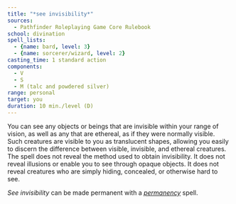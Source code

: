 ```yaml
---
title: "*see invisibility*"
sources:
  - Pathfinder Roleplaying Game Core Rulebook
school: divination
spell_lists:
  - {name: bard, level: 3}
  - {name: sorcerer/wizard, level: 2}
casting_time: 1 standard action
components:
  - V
  - S
  - M (talc and powdered silver)
range: personal
target: you
duration: 10 min./level (D)
---
```


You can see any objects or beings that are invisible within your range of vision, as well as any that are ethereal, as if they were normally visible. Such creatures are visible to you as translucent shapes, allowing you easily to discern the difference between visible, invisible, and ethereal creatures.
The spell does not reveal the method used to obtain invisibility. It does not reveal illusions or enable you to see through opaque objects. It does not reveal creatures who are simply hiding, concealed, or otherwise hard to see.

*See invisibility* can be made permanent with a [*permanency*](/spells/permanency/) spell.

